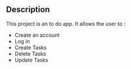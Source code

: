 ## Description 

This project is an to do app. It allows the user to :
- Create an account
- Log in
- Create Tasks
- Delete Tasks
- Update Tasks
